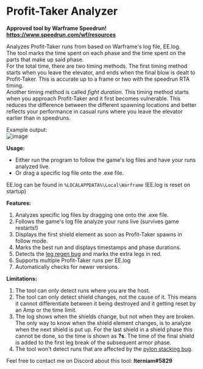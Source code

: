 # Profit-Taker Analyzer
**Approved tool by Warframe Speedrun!
 https://www.speedrun.com/wf/resources** 

Analyzes Profit-Taker runs from based on Warframe's log file, EE.log.  
The tool marks the time spent on each phase and the time spent on the parts that make up said phase.  
For the total time, there are two timing methods. The first timing method starts when you leave the elevator, and ends when the final blow is dealt to Profit-Taker. This is accurate up to a frame or two with the speedrun RTA timing.  
Another timing method is called *fight duration*. This timing method starts when you approach Profit-Taker and it first becomes vulnerable. This reduces the difference between the different spawning locations and better reflects your performance in casual runs where you leave the elevator earlier than in speedruns.

Example output:  
![image](https://user-images.githubusercontent.com/24490028/126034456-5551cfe2-1289-4ec3-bdeb-f37770bb8a3b.png)

**Usage:**  
* Either run the program to follow the game's log files and have your runs analyzed live.
* Or drag a specific log file onto the .exe file.

EE.log can be found in `%LOCALAPPDATA%\Local\Warframe` (EE.log is reset on startup)

**Features:**
1. Analyzes specific log files by dragging one onto the .exe file.
2. Follows the game's log file analyze your runs live (survives game restarts!)
3. Displays the first shield element as soon as Profit-Taker spawns in follow mode.
4. Marks the best run and displays timestamps and phase durations.
5. Detects the [leg regen bug](https://forums.warframe.com/topic/1228077-reliable-repro-cause-known-profit-taker-leg-regen-recovering-from-the-pylon-phase-fully-heals-its-legs-5-seconds-after-theyve-already-been-vulnerable/?tab=comments#comment-11997156) and marks the extra legs in red.
6. Supports multiple Profit-Taker runs per EE.log
7. Automatically checks for newer versions.

**Limitations:**
1. The tool can only detect runs where you are the host.
2. The tool can only detect shield changes, not the cause of it. This means it cannot differentiate between it being destroyed and it getting reset by an Amp or the time limit.
3. The log shows when the shields change, but not when they are broken. The only way to know when the shield element changes, is to analyze when the next shield is put up. For the last shield in a shield phase this cannot be done, so the time is shown as **?s**. The time of the final shield is added to the first leg break of the subsequent armor phase.
4. The tool won't detect runs that are affected by the [pylon stacking bug](https://forums.warframe.com/topic/1272496-profit-taker-pylons-landing-on-top-of-each-other-prevent-the-bounty-from-completing/).

Feel free to contact me on Discord about this tool: **Iterniam#5829**
